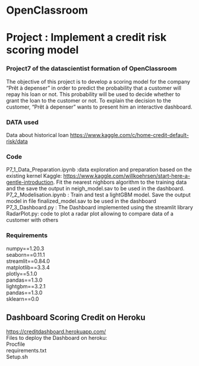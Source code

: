 # OpenClassroom
# Project : Implement a credit risk scoring model
### Project7 of the datascientist formation of OpenClassroom
The objective of this project is to develop a scoring model for the company “Prêt à depenser” in order to predict the probability that a customer will repay his loan or not.
This probability will be used to decide whether to grant the loan to the customer or not. 
To explain the decision to the customer, “Prêt à depenser” wants to present him an interactive dashboard.

### DATA used
Data about historical loan
https://www.kaggle.com/c/home-credit-default-risk/data

### Code
P7_1_Data_Preparation.ipynb :data exploration and preparation based on the existing kernel Kaggle: https://www.kaggle.com/willkoehrsen/start-here-a-gentle-introduction. Fit the nearest nighbors algorithm to the training data and the save the output in neigh_model.sav to be used in the dashboard.<br/>
P7_2_Modelisation.ipynb  : Train and test a lightGBM model. Save the output model in file finalized_model.sav to be used in the dashboard<br/>
P7_3_Dashboard.py : The Dashboard implemented using the streamlit library<br/>
RadarPlot.py: code to plot a radar plot allowing to compare data of a customer with others<br/>

### Requirements
numpy==1.20.3<br/>
seaborn==0.11.1<br/>
streamlit==0.84.0<br/>
matplotlib==3.3.4<br/>
plotly==5.1.0<br/>
pandas==1.3.0<br/>
lightgbm==3.2.1<br/>
pandas==1.3.0<br/>
sklearn==0.0<br/>

## Dashboard Scoring Credit on Heroku
https://creditdashboard.herokuapp.com/ <br/>
Files to deploy the Dashboard on heroku: <br/>
Procfile <br/>
requirements.txt <br/>
Setup.sh
